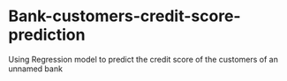 # Bank-customers-credit-score-prediction
Using Regression model to predict the credit score of the customers of an unnamed bank 
